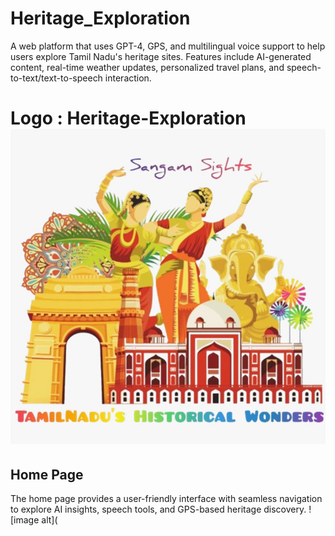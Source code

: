 # Heritage_Exploration
A web platform that uses GPT-4, GPS, and multilingual voice support to help users explore Tamil Nadu's heritage sites. Features include AI-generated content, real-time weather updates, personalized travel plans, and speech-to-text/text-to-speech interaction.
# Logo : Heritage-Exploration  ![image alt](Logo.jpeg)
## Home Page
The home page provides a user-friendly interface with seamless navigation to explore AI insights, speech tools, and GPS-based heritage discovery. ![image alt](

